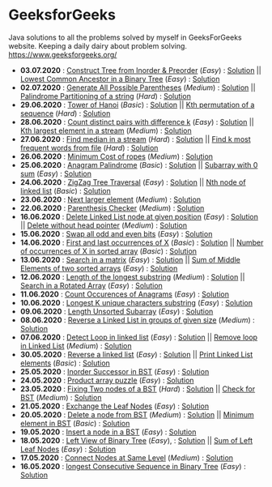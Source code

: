 # GeeksforGeeks
Java solutions to all the problems solved by myself in GeeksForGeeks website. Keeping a daily dairy about problem solving.
https://www.geeksforgeeks.org/

* **03.07.2020** : 	[Construct Tree from Inorder & Preorder](https://practice.geeksforgeeks.org/problems/construct-tree-1/1) (*Easy*) : [Solution](https://github.com/sushovankarmakar/GeeksforGeeks/blob/master/2.%20Easy/src/Tree_ConstructTreeFromInorderPreorder.java) || [Lowest Common Ancestor in a Binary Tree](https://practice.geeksforgeeks.org/problems/lowest-common-ancestor-in-a-binary-tree/1) (*Easy*) : [Solution](https://github.com/sushovankarmakar/GeeksforGeeks/blob/master/2.%20Easy/src/Tree_LowestCommonAncestorInBinaryTree.java)
* **02.07.2020** : 	[Generate All Possible Parentheses](https://practice.geeksforgeeks.org/problems/generate-all-possible-parentheses/1) (*Medium*) : [Solution](https://github.com/sushovankarmakar/GeeksforGeeks/blob/master/3.%20Medium/src/Backtracking_GenerateAllPossibleParentheses.java) || [Palindrome Partitioning of a string](https://www.geeksforgeeks.org/print-palindromic-partitions-string/) (*Hard*) : [Solution](https://github.com/sushovankarmakar/GeeksforGeeks/blob/master/4.%20Hard/src/Backtracking_PalindromePartitioning.java)
* **29.06.2020** : 	[Tower of Hanoi](https://practice.geeksforgeeks.org/problems/help-the-old-man/0) (*Basic*) : [Solution](https://github.com/sushovankarmakar/GeeksforGeeks/blob/master/1.%20Basic/src/Recursion_TowerOfHanoi.java) || [Kth permutation of a sequence](https://www.geeksforgeeks.org/find-the-k-th-permutation-sequence-of-first-n-natural-numbers/) (*Hard*) : [Solution](https://github.com/sushovankarmakar/GeeksforGeeks/blob/master/4.%20Hard/src/Recursion_KthPermutationOfSequence.java)
* **28.06.2020** : 	[Count distinct pairs with difference k](https://practice.geeksforgeeks.org/problems/count-distinct-pairs-with-difference-k/0) (*Easy*) : [Solution](https://github.com/sushovankarmakar/GeeksforGeeks/blob/master/2.%20Easy/src/Hash_CountDistinctPairsWithDiffK.java) || [Kth largest element in a stream](https://practice.geeksforgeeks.org/problems/kth-largest-element-in-a-stream/0) (*Medium*) : [Solution](https://github.com/sushovankarmakar/GeeksforGeeks/blob/master/3.%20Medium/src/Heap_KthLargestElementInStream.java) 
* **27.06.2020** : 	[Find median in a stream](https://practice.geeksforgeeks.org/problems/find-median-in-a-stream/0) (*Hard*) : [Solution](https://github.com/sushovankarmakar/GeeksforGeeks/blob/master/4.%20Hard/src/Heap_FindMedianInStream.java) || [Find k most frequent words from file](https://www.geeksforgeeks.org/find-the-k-most-frequent-words-from-a-file/) (*Hard*) : [Solution](https://github.com/sushovankarmakar/GeeksforGeeks/blob/master/4.%20Hard/src/Heap_FindKMostFrequentWordsInFile.java)
* **26.06.2020** : 	[Minimum Cost of ropes](https://practice.geeksforgeeks.org/problems/minimum-cost-of-ropes/0) (*Medium*) : [Solution](https://github.com/sushovankarmakar/GeeksforGeeks/blob/master/3.%20Medium/src/Heap_MinimumCostOfRopes.java)
* **25.06.2020** : 	[Anagram Palindrome](https://practice.geeksforgeeks.org/problems/anagram-palindrome/0) (*Basic*) : [Solution](https://github.com/sushovankarmakar/GeeksforGeeks/blob/master/1.%20Basic/src/Hash_AnagramPalindrome.java) || [Subarray with 0 sum](https://practice.geeksforgeeks.org/problems/subarray-with-0-sum/0) (*Easy*) : [Solution](https://github.com/sushovankarmakar/GeeksforGeeks/blob/master/2.%20Easy/src/Hash_SubArrayWithZeroSum.java)
* **24.06.2020** : 	[ZigZag Tree Traversal](https://practice.geeksforgeeks.org/problems/zigzag-tree-traversal/1) (*Easy*) : [Solution](https://github.com/sushovankarmakar/GeeksforGeeks/blob/master/2.%20Easy/src/Tree_ZigZagBinaryTreeTraversal.java) || [Nth node of linked list](https://practice.geeksforgeeks.org/problems/node-at-a-given-index-in-linked-list/1) (*Basic*) : [Solution](https://github.com/sushovankarmakar/GeeksforGeeks/blob/master/2.%20Easy/src/Tree_ZigZagBinaryTreeTraversal.java)
* **23.06.2020** : 	[Next larger element](https://practice.geeksforgeeks.org/problems/next-larger-element/0) (*Medium*) : [Solution](https://github.com/sushovankarmakar/GeeksforGeeks/blob/master/3.%20Medium/src/Stack_NextLargerElement.java)
* **22.06.2020** : 	[Parenthesis Checker](https://practice.geeksforgeeks.org/problems/parenthesis-checker/0) (*Medium*) : [Solution](https://github.com/sushovankarmakar/GeeksforGeeks/blob/master/3.%20Medium/src/Stack_ParenthesisChecker.java)
* **16.06.2020** : 	[Delete Linked List node at given position](https://practice.geeksforgeeks.org/problems/delete-a-node-in-single-linked-list/1) (*Easy*) : [Solution](https://github.com/sushovankarmakar/GeeksforGeeks/blob/master/2.%20Easy/src/LL_DeleteSingleLLNodeAtGivenPos.java) || [Delete without head pointer](https://practice.geeksforgeeks.org/problems/delete-without-head-pointer/1) (*Medium*) : [Solution](https://github.com/sushovankarmakar/GeeksforGeeks/blob/master/3.%20Medium/src/LL_DeleteLLNodeWithoutHeadPointer.java)
* **15.06.2020** : 	[Swap all odd and even bits](https://practice.geeksforgeeks.org/problems/swap-all-odd-and-even-bits/0) (*Easy*) : [Solution](https://github.com/sushovankarmakar/GeeksforGeeks/blob/master/2.%20Easy/src/BitMagic_SwapAllOddEvenBits.java)
* **14.06.2020** : 	[First and last occurrences of X](https://practice.geeksforgeeks.org/problems/first-and-last-occurrences-of-x/0) (*Basic*) : [Solution](https://github.com/sushovankarmakar/GeeksforGeeks/blob/master/1.%20Basic/src/Searching_FirstAndLastOccurrencesOfX.java) || [Number of occurrences of X in sorted array](https://practice.geeksforgeeks.org/problems/number-of-occurrence/0) (*Basic*) : [Solution](https://github.com/sushovankarmakar/GeeksforGeeks/blob/master/1.%20Basic/src/Searching_NumberOfOccurrence.java)
* **13.06.2020** : 	[Search in a matrix](https://practice.geeksforgeeks.org/problems/search-in-a-matrix/0) (*Easy*) : [Solution](https://github.com/sushovankarmakar/GeeksforGeeks/blob/master/2.%20Easy/src/Searching_SearchInAMatrix.java) || [Sum of Middle Elements of two sorted arrays](https://practice.geeksforgeeks.org/problems/sum-of-middle-elements-of-two-sorted-arrays/0/) (*Easy*) : [Solution](https://github.com/sushovankarmakar/GeeksforGeeks/blob/master/2.%20Easy/src/DivConquer_SumOfMidElementsOfTwoSortedArr.java)
* **12.06.2020** : 	[Length of the longest substring](https://practice.geeksforgeeks.org/problems/length-of-the-longest-substring/0) (*Medium*) : [Solution](https://github.com/sushovankarmakar/GeeksforGeeks/blob/master/3.%20Medium/src/SlidingWin_LenOfLongestSubstringNoRepChars.java) ||
					[Search in a Rotated Array](https://practice.geeksforgeeks.org/problems/search-in-a-rotated-array/0) (*Easy*) : [Solution](https://github.com/sushovankarmakar/GeeksforGeeks/blob/master/2.%20Easy/src/SearchInRotatedArray.java) 
* **11.06.2020** : 	[Count Occurences of Anagrams](https://practice.geeksforgeeks.org/problems/count-occurences-of-anagrams/0) (*Easy*) : [Solution](https://github.com/sushovankarmakar/GeeksforGeeks/blob/master/2.%20Easy/src/SlidingWin_CountOccurrencesOfAnagrams.java)
* **10.06.2020** : 	[Longest K unique characters substring](https://practice.geeksforgeeks.org/problems/longest-k-unique-characters-substring/0) (*Easy*) : [Solution](https://github.com/sushovankarmakar/GeeksforGeeks/blob/master/2.%20Easy/src/SlidingWin_LongestKUniqueCharsSubStr.java)
* **09.06.2020** : 	[Length Unsorted Subarray](https://practice.geeksforgeeks.org/problems/length-unsorted-subarray/0) (*Easy*) : [Solution](https://github.com/sushovankarmakar/GeeksforGeeks/blob/master/2.%20Easy/src/Array_LengthUnsortedSubArray.java)
* **08.06.2020** : 	[Reverse a Linked List in groups of given size](https://practice.geeksforgeeks.org/problems/reverse-a-linked-list-in-groups-of-given-size/1) (*Medium*) : [Solution](https://github.com/sushovankarmakar/GeeksforGeeks/blob/master/3.%20Medium/src/LL_ReverseLinkedListGroupsOfSizeK.java)
* **07.06.2020** : 	[Detect Loop in linked list](https://practice.geeksforgeeks.org/problems/detect-loop-in-linked-list/1/) (*Easy*) : [Solution](https://github.com/sushovankarmakar/GeeksforGeeks/blob/master/2.%20Easy/src/LL_DetectLoopInLinkedList.java) ||
					[Remove loop in Linked List](https://practice.geeksforgeeks.org/problems/remove-loop-in-linked-list/1/) (*Medium*) : [Solution](https://github.com/sushovankarmakar/GeeksforGeeks/blob/master/3.%20Medium/src/LL_RemoveLoopInLinkedList.java)
* **30.05.2020** : 	[Reverse a linked list](https://practice.geeksforgeeks.org/problems/reverse-a-linked-list/1) (*Easy*) : [Solution](https://github.com/sushovankarmakar/GeeksforGeeks/blob/master/2.%20Easy/src/LL_ReverseLinkedList.java) ||
					[Print Linked List elements](https://practice.geeksforgeeks.org/problems/print-linked-list-elements/1) (*Basic*) : [Solution](https://github.com/sushovankarmakar/GeeksforGeeks/blob/master/1.%20Basic/src/LL_PrintLinkedList.java)
* **25.05.2020** : 	[Inorder Successor in BST](https://practice.geeksforgeeks.org/problems/inorder-successor-in-bst/1) (*Easy*) : [Solution](https://github.com/sushovankarmakar/GeeksforGeeks/blob/master/2.%20Easy/src/BST_InorderSuccessorInBST.java)
* **24.05.2020** : 	[Product array puzzle](https://practice.geeksforgeeks.org/problems/product-array-puzzle/0) (*Easy*) : [Solution](https://github.com/sushovankarmakar/GeeksforGeeks/blob/master/2.%20Easy/src/ArraysMathematical_ProductArrayPuzzle.java)
* **23.05.2020** : 	[Fixing Two nodes of a BST](https://practice.geeksforgeeks.org/problems/fixed-two-nodes-of-a-bst/1) (*Hard*) : [Solution](https://github.com/sushovankarmakar/GeeksforGeeks/blob/master/4.%20Hard/src/BST_FixingTwoNodesOfBST.java) || 
					[Check for BST](https://practice.geeksforgeeks.org/problems/check-for-bst/1) (*Medium*) : [Solution](https://github.com/sushovankarmakar/GeeksforGeeks/blob/master/3.%20Medium/src/BST_CheckForBST.java)
* **21.05.2020** : 	[Exchange the Leaf Nodes](https://practice.geeksforgeeks.org/problems/exchange-the-leaf-nodes/1) (*Easy*) : [Solution](https://github.com/sushovankarmakar/GeeksforGeeks/blob/master/2.%20Easy/src/Tree_ExchangeTheLeafNodes.java)
* **20.05.2020** : 	[Delete a node from BST](https://practice.geeksforgeeks.org/problems/delete-a-node-from-bst/1/) (*Medium*) : [Solution](https://github.com/sushovankarmakar/GeeksforGeeks/blob/master/3.%20Medium/src/BST_DeleteNodeFromBST.java) ||
					[Minimum element in BST](https://practice.geeksforgeeks.org/problems/minimum-element-in-bst/1/) (*Basic*) : [Solution](https://github.com/sushovankarmakar/GeeksforGeeks/blob/master/1.%20Basic/src/BST_MinimumElementInBST.java)
* **19.05.2020** : 	[Insert a node in a BST](https://practice.geeksforgeeks.org/problems/insert-a-node-in-a-bst/1) (*Easy*) : [Solution](https://github.com/sushovankarmakar/GeeksforGeeks/blob/master/2.%20Easy/src/BST_InsertNodeInBST.java)
* **18.05.2020** : 	[Left View of Binary Tree](https://practice.geeksforgeeks.org/problems/left-view-of-binary-tree/1) (*Easy*), : [Solution](https://github.com/sushovankarmakar/GeeksforGeeks/blob/master/2.%20Easy/src/Tree_LeftViewOfBinaryTree.java) ||
					[Sum of Left Leaf Nodes](https://practice.geeksforgeeks.org/problems/sum-of-leaf-nodes/1) (*Easy*) : [Solution](https://github.com/sushovankarmakar/GeeksforGeeks/blob/master/2.%20Easy/src/Tree_SumOfLeafNodes.java)
* **17.05.2020** : 	[Connect Nodes at Same Level](https://practice.geeksforgeeks.org/problems/connect-nodes-at-same-level/1/) (*Medium*) : [Solution](https://github.com/sushovankarmakar/GeeksforGeeks/blob/master/3.%20Medium/src/Tree_ConnectNodesAtSameLevel.java)
* **16.05.2020** : 	[longest Consecutive Sequence in Binary Tree](https://practice.geeksforgeeks.org/problems/longest-consecutive-sequence-in-binary-tree/1) (*Easy*) : [Solution](https://github.com/sushovankarmakar/GeeksforGeeks/blob/master/2.%20Easy/src/Tree_LongestConsecutiveSequenceInBinaryTree.java)
